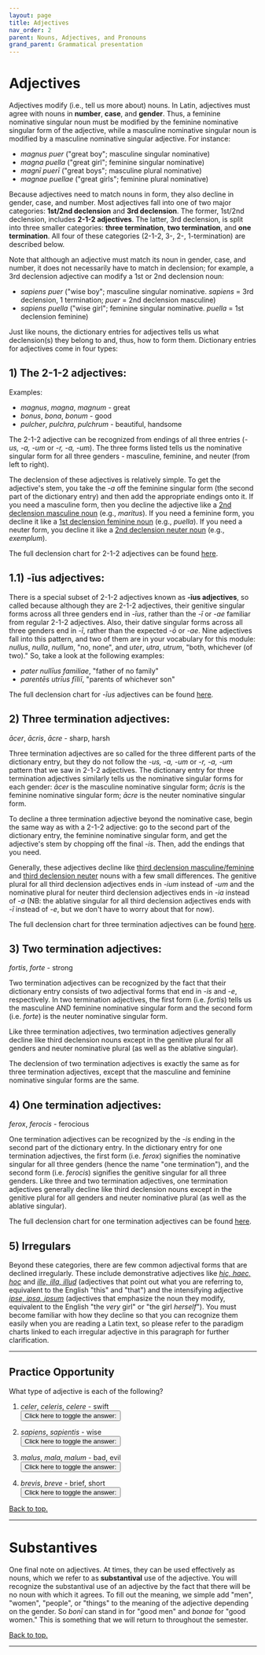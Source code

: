 ```yaml
---
layout: page
title: Adjectives
nav_order: 2
parent: Nouns, Adjectives, and Pronouns
grand_parent: Grammatical presentation
---
```


# Adjectives

Adjectives modify (i.e., tell us more about) nouns. In Latin, adjectives must agree with nouns in **number**, **case**, and **gender**. Thus, a feminine nominative singular noun must be modified by the feminine nominative singular form of the adjective, while a masculine nominative singular noun is modified by a masculine nominative singular adjective. For instance:

- *magnus puer* ("great boy"; masculine singular nominative)  
- *magna puella* ("great girl"; feminine singular nominative)  
- *magnī puerī* ("great boys"; masculine plural nominative)  
- *magnae puellae* ("great girls"; feminine plural nominative)  

Because adjectives need to match nouns in form, they also decline in gender, case, and number. Most adjectives fall into one of two major categories: **1st/2nd declension** and **3rd declension**. The former, 1st/2nd declension, includes **2-1-2 adjectives**. The latter, 3rd declension, is split into three smaller categories: **three termination**, **two termination**, and **one termination**. All four of these categories (2-1-2, 3-, 2-, 1-termination) are described below.

Note that although an adjective must match its noun in gender, case, and number, it does not necessarily have to match in declension; for example, a 3rd declension adjective can modify a 1st or 2nd declension noun:

- *sapiens puer* ("wise boy"; masculine singular nominative. *sapiens* = 3rd declension, 1 termination; *puer* = 2nd declension masculine)  
- *sapiens puella* ("wise girl"; feminine singular nominative. *puella* = 1st declension feminine)

Just like nouns, the dictionary entries for adjectives tells us what declension(s) they belong to and, thus, how to form them. Dictionary entries for adjectives come in four types:

## 1) The 2-1-2 adjectives:

Examples:
- *magnus*, *magna*, *magnum* - great
- *bonus*, *bona*, *bonum* - good
- *pulcher*, *pulchra*, *pulchrum* - beautiful, handsome

The 2-1-2 adjective can be recognized from endings of all three entries (*-us, -a, -um* or *-r, -a, -um*). The three forms listed tells us the nominative singular form for all three genders - masculine, feminine, and neuter (from left to right).  

The declension of these adjectives is relatively simple. To get the adjective's stem, you take the *-a* off the feminine singular form (the second part of the dictionary entry) and then add the appropriate endings onto it. If you need a masculine form, then you decline the adjective like a [2nd declension masculine noun](../../charts/1-nouns#second-declension-masculine) (e.g., *maritus*). If you need a feminine form, you decline it like a [1st declension feminine noun](../../charts/1-nouns#first-declension-feminine) (e.g., *puella*). If you need a neuter form, you decline it like a [2nd declension neuter noun](../../charts/1-nouns#second-declension-neuter) (e.g., *exemplum*).

The full declension chart for 2-1-2 adjectives can be found [here](../../charts/1-adjectives#212).

## 1.1) -īus adjectives:

There is a special subset of 2-1-2 adjectives known as **-īus adjectives**, so called because although they are 2-1-2 adjectives, their genitive singular forms across all three genders end in *-īus*, rather than the *-ī* or *-ae* familiar from regular 2-1-2 adjectives. Also, their dative singular forms across all three genders end in *-ī*, rather than the expected *-ō* or *-ae*. Nine adjectives fall into this pattern, and two of them are in your vocabulary for this module: *nullus*, *nulla*, *nullum*, "no, none", and *uter*, *utra*, *utrum*, "both, whichever (of two)." So, take a look at the following examples:

- *pater nullīus familiae*, "father of no family"
- *parentēs utrīus fīliī*, "parents of whichever son"

The full declension chart for *-īus* adjectives can be found [here](../../charts/1-adjectives#11--īus-adjectives).

## 2) Three termination adjectives:

*ācer*, *ācris*, *ācre* - sharp, harsh

Three termination adjectives are so called for the three different parts of the dictionary entry, but they do not follow the *-us, -a, -um* or *-r, -a, -um* pattern that we saw in 2-1-2 adjectives. The dictionary entry for three termination adjectives similarly tells us the nominative singular forms for each gender: *ācer* is the masculine nominative singular form; *ācris* is the feminine nominative singular form; *ācre* is the neuter nominative singular form.

To decline a three termination adjective beyond the nominative case, begin the same way as with a 2-1-2 adjective: go to the second part of the dictionary entry, the feminine nominative singular form, and get the adjective's stem by chopping off the final *-is*. Then, add the endings that you need.

Generally, these adjectives decline like [third declension masculine/feminine](../../charts/1-nouns#third-declension-masculinefeminine) and [third declension neuter](../../charts/1-nouns#third-declension-neuter) nouns with a few small differences. The genitive plural for all third declension adjectives ends in *-ium* instead of *-um* and the nominative plural for neuter third declension adjectives ends in *-ia* instead of *-a* (NB: the ablative singular for all third declension adjectives ends with *-ī* instead of *-e*, but we don't have to worry about that for now).

The full declension chart for three termination adjectives can be found [here](../../charts/1-adjectives#3term).

## 3) Two termination adjectives:

*fortis*, *forte* - strong

Two termination adjectives can be recognized by the fact that their dictionary entry consists of two adjectival forms that end in *-is* and *-e*, respectively. In two termination adjectives, the first form (i.e. *fortis*) tells us the masculine AND feminine nominative singular form and the second form (i.e. *forte*) is the neuter nominative singular form.

Like three termination adjectives, two termination adjectives generally decline like third declension nouns except in the genitive plural for all genders and neuter nominative plural (as well as the ablative singular).

The declension of two termination adjectives is exactly the same as for three termination adjectives, except that the masculine and feminine nominative singular forms are the same.

## 4) One termination adjectives:

*ferox*, *ferocis* - ferocious

One termination adjectives can be recognized by the *-is* ending in the second part of the dictionary entry. In the dictionary entry for one termination adjectives, the first form (i.e. *ferox*) signifies the nominative singular for all three genders (hence the name "one termination"), and the second form (i.e. *ferocis*) signifies the genitive singular for all three genders. Like three and two termination adjectives, one termination adjectives generally decline like third declension nouns except in the genitive plural for all genders and neuter nominative plural (as well as the ablative singular).

The full declension chart for one termination adjectives can be found [here](../../charts/1-adjectives#1term).

## 5) Irregulars

Beyond these categories, there are few common adjectival forms that are declined irregularly. These include demonstrative adjectives like [*hic, haec, hoc*](../../charts/1-adjectives#hic) and [*ille, illa, illud*](../../charts/1-adjectives#ille) (adjectives that point out what you are referring to, equivalent to the English "this" and "that") and the intensifying adjective [*ipse, ipsa, ipsum*](../../charts/1-adjectives#ipse) (adjectives that emphasize the noun they modify, equivalent to the English "the *very* girl" or "the girl *herself*"). You must become familiar with how they decline so that you can recognize them easily when you are reading a Latin text, so please refer to the paradigm charts linked to each irregular adjective in this paragraph for further clarification.

***

## Practice Opportunity

What type of adjective is each of the following?

1. *celer*, *celeris*, *celere* - swift  
<button onclick="toggleDisplay('prac4')">Click here to toggle the answer:</button> <span style="display: none;" id="prac4">Three termination</span>

2. *sapiens*, *sapientis* - wise  
<button onclick="toggleDisplay('prac5')">Click here to toggle the answer:</button> <span style="display: none;" id="prac5">One termination</span>

3. *malus*, *mala*, *malum* - bad, evil  
<button onclick="toggleDisplay('prac6')">Click here to toggle the answer:</button> <span style="display: none;" id="prac6">2-1-2</span>

4. *brevis*, *breve* - brief, short  
<button onclick="toggleDisplay('prac7')">Click here to toggle the answer:</button> <span style="display: none;" id="prac7">Two termination</span>

[Back to top.](#top)

***

# Substantives

One final note on adjectives. At times, they can be used effectively as nouns, which we refer to as **substantival** use of the adjective. You will recognize the substantival use of an adjective by the fact that there will be no noun with which it agrees. To fill out the meaning, we simple add "men", "women", "people", or "things" to the meaning of the adjective depending on the gender. So *bonī* can stand in for "good men" and *bonae* for "good women." This is something that we will return to throughout the semester.

[Back to top.](#top)

***
